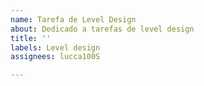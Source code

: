 ```yaml
---
name: Tarefa de Level Design
about: Dedicado a tarefas de level design
title: ''
labels: Level design
assignees: lucca100S

---
```



